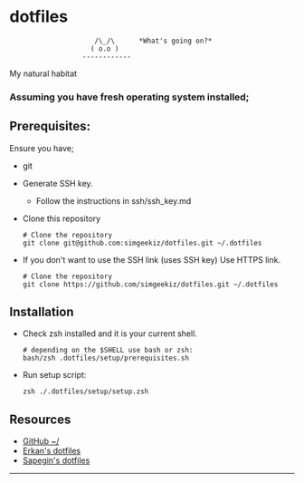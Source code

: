 # dotfiles
                         /\_/\      *What's going on?*
                        ( o.o )
                      ------------

My natural habitat  



### __Assuming you have fresh operating system installed;__ 

<!-- Along these steps I am installing 
    chrome
    Visual Studio (sync with github not microsoft)
    From software manager: 
    # Slack 
    GUAKE terminal
-->

## __Prerequisites:__  

Ensure you have; 
- git

- Generate SSH key.
    - Follow the instructions in ssh/ssh_key.md
    
- Clone this repository

      # Clone the repository
      git clone git@github.com:simgeekiz/dotfiles.git ~/.dotfiles 

- If you don't want to use the SSH link (uses SSH key) Use HTTPS link.
       
      # Clone the repository
      git clone https://github.com/simgeekiz/dotfiles.git ~/.dotfiles 


## __Installation__

- Check zsh installed and it is your current shell.  

      # depending on the $SHELL use bash or zsh:
      bash/zsh .dotfiles/setup/prerequisites.sh

- Run setup script:

      zsh ./.dotfiles/setup/setup.zsh 

## __Resources__

- [GitHub ~/](http://dotfiles.github.io/)
- [Erkan's dotfiles](https://github.com/ErkanBasar/dotfiles)
- [Sapegin's dotfiles](https://github.com/sapegin/dotfiles)
---
